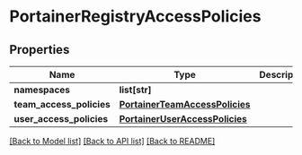 # PortainerRegistryAccessPolicies

## Properties
Name | Type | Description | Notes
------------ | ------------- | ------------- | -------------
**namespaces** | **list[str]** |  | [optional] 
**team_access_policies** | [**PortainerTeamAccessPolicies**](PortainerTeamAccessPolicies.md) |  | [optional] 
**user_access_policies** | [**PortainerUserAccessPolicies**](PortainerUserAccessPolicies.md) |  | [optional] 

[[Back to Model list]](../README.md#documentation-for-models) [[Back to API list]](../README.md#documentation-for-api-endpoints) [[Back to README]](../README.md)


